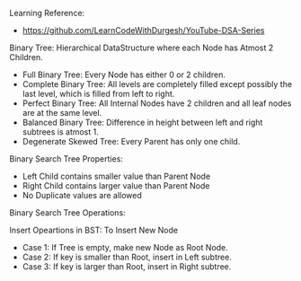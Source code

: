 Learning Reference:
  - https://github.com/LearnCodeWithDurgesh/YouTube-DSA-Series

Binary Tree: Hierarchical DataStructure where each Node has Atmost 2 Children.
  - Full Binary Tree: Every Node has either 0 or 2 children.
  - Complete Binary Tree: All levels are completely filled except possibly the last level, which is filled from left to right.
  - Perfect Binary Tree: All Internal Nodes have 2 children and all leaf nodes are at the same level.
  - Balanced Binary Tree: Difference in height between left and right subtrees is atmost 1.
  - Degenerate Skewed Tree: Every Parent has only one child.

Binary Search Tree Properties:
  - Left Child contains smaller value than Parent Node
  - Right Child contains larger value than Parent Node
  - No Duplicate values are allowed

Binary Search Tree Operations:
  
  Insert Opeartions in BST:
    To Insert New Node
  - Case 1: If Tree is empty, make new Node as Root Node.
  - Case 2: If key is smaller than Root, insert in Left subtree.
  - Case 3: If key is larger than Root, insert in Right subtree.
